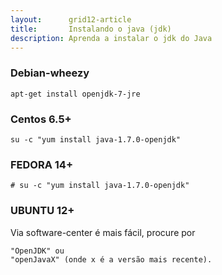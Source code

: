 ```yaml
---
layout:      grid12-article
title:       Instalando o java (jdk)
description: Aprenda a instalar o jdk do Java
---
```



### Debian-wheezy

	apt-get install openjdk-7-jre


### Centos 6.5+

    su -c "yum install java-1.7.0-openjdk"


### FEDORA 14+

	
	# su -c "yum install java-1.7.0-openjdk"


### UBUNTU 12+

Via software-center é mais fácil, procure por

	"OpenJDK" ou
	"openJavaX" (onde x é a versão mais recente).
